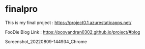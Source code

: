 # finalpro
This is my final project : https://project0.1.azurestaticapps.net/

FooDie Blog Link : https://poovandran0302.github.io/project/#blog


Screenshot_20220809-144934_Chrome
